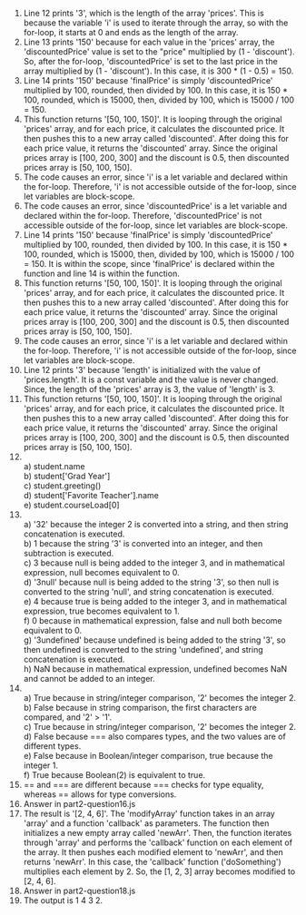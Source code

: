 1. Line 12 prints '3', which is the length of the array 'prices'. This is because the variable 'i' is used to iterate through the array, so with the for-loop, it starts at 0 and ends as the length of the array.
2. Line 13 prints '150' because for each value in the 'prices' array, the 'discountedPrice' value is set to the "price" multiplied by (1 - 'discount'). So, after the for-loop, 'discountedPrice' is set to the last price in the array multiplied by (1 - 'discount'). In this case, it is 300 * (1 - 0.5) = 150.
3. Line 14 prints '150' because 'finalPrice' is simply 'discountedPrice' multiplied by 100, rounded, then divided by 100. In this case, it is 150 * 100, rounded, which is 15000, then, divided by 100, which is 15000 / 100 = 150.
4. This function returns '[50, 100, 150]'. It is looping through the original 'prices' array, and for each price, it calculates the discounted price. It then pushes this to a new array called 'discounted'. After doing this for each price value, it returns the 'discounted' array. Since the original prices array is [100, 200, 300] and the discount is 0.5, then discounted prices array is [50, 100, 150].
5. The code causes an error, since 'i' is a let variable and declared within the for-loop. Therefore, 'i' is not accessible outside of the for-loop, since let variables are block-scope.
6. The code causes an error, since 'discountedPrice' is a let variable and declared within the for-loop. Therefore, 'discountedPrice' is not accessible outside of the for-loop, since let variables are block-scope.
7. Line 14 prints '150' because 'finalPrice' is simply 'discountedPrice' multiplied by 100, rounded, then divided by 100. In this case, it is 150 * 100, rounded, which is 15000, then, divided by 100, which is 15000 / 100 = 150. It is within the scope, since 'finalPrice' is declared within the function and line 14 is within the function.
8. This function returns '[50, 100, 150]'. It is looping through the original 'prices' array, and for each price, it calculates the discounted price. It then pushes this to a new array called 'discounted'. After doing this for each price value, it returns the 'discounted' array. Since the original prices array is [100, 200, 300] and the discount is 0.5, then discounted prices array is [50, 100, 150].
9. The code causes an error, since 'i' is a let variable and declared within the for-loop. Therefore, 'i' is not accessible outside of the for-loop, since let variables are block-scope.
10. Line 12 prints '3' because 'length' is initialized with the value of 'prices.length'. It is a const variable and the value is never changed. Since, the length of the 'prices' array is 3, the value of 'length' is 3.
11. This function returns '[50, 100, 150]'. It is looping through the original 'prices' array, and for each price, it calculates the discounted price. It then pushes this to a new array called 'discounted'. After doing this for each price value, it returns the 'discounted' array. Since the original prices array is [100, 200, 300] and the discount is 0.5, then discounted prices array is [50, 100, 150].
12. \
    a) student.name \
    b) student['Grad Year'] \
    c) student.greeting() \
    d) student['Favorite Teacher'].name \
    e) student.courseLoad[0]
13. \
    a) '32' because the integer 2 is converted into a string, and then string concatenation is executed. \
    b) 1 because the string '3' is converted into an integer, and then subtraction is executed. \
    c) 3 because null is being added to the integer 3, and in mathematical expression, null becomes equivalent to 0. \
    d) '3null' because null is being added to the string '3', so then null is converted to the string 'null', and string concatenation is executed. \
    e) 4 because true is being added to the integer 3, and in mathematical expression, true becomes equivalent to 1. \
    f) 0 because in mathematical expression, false and null both become equivalent to 0. \
    g) '3undefined' because undefined is being added to the string '3', so then undefined is converted to the string 'undefined', and string concatenation is executed. \
    h) NaN because in mathematical expression, undefined becomes NaN and cannot be added to an integer.
14. \
    a) True because in string/integer comparison, '2' becomes the integer 2. \
    b) False because in string comparison, the first characters are compared, and '2' > '1'. \
    c) True because in string/integer comparison, '2' becomes the integer 2. \
    d) False because === also compares types, and the two values are of different types. \
    e) False because in Boolean/integer comparison, true because the integer 1. \
    f) True because Boolean(2) is equivalent to true.
15. == and === are different because === checks for type equality, whereas == allows for type conversions.
16. Answer in part2-question16.js
17. The result is '[2, 4, 6]'. The 'modifyArray' function takes in an array 'array' and a function 'callback' as parameters. The function then initializes a new empty array called 'newArr'. Then, the function iterates through 'array' and performs the 'callback' function on each element of the array. It then pushes each modified element to 'newArr', and then returns 'newArr'. In this case, the 'callback' function ('doSomething') multiplies each element by 2. So, the [1, 2, 3] array becomes modified to [2, 4, 6].
18. Answer in part2-question18.js
19. The output is 1 4 3 2.